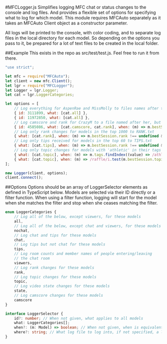 #MFCLogger.js
Simplifies logging MFC chat or status changes to the console and log files.  And provides a flexible set of options for specifying what to log for which model. This module requires MFCAuto separately as it takes an MFCAuto Client object as a constructor parameter.

All logs will be printed to the console, with color coding, and to separate log files in the local directory for each model. So depending on the options you pass to it, be prepared for a lot of text files to be created in the local folder.

##Example
This exists in the repo as src/test/test.js. Feel free to run it from there.

```javascript
"use strict";

let mfc = require("MFCAuto");
let client = new mfc.Client();
let lgr = require("MFCLogger");
let Logger = lgr.Logger;
let cat = lgr.LoggerCategories;

let options = [
    // Log everything for AspenRae and MissMolly to files names after them
    { id: 3111899, what: [cat.all] },
    { id: 11972850, what: [cat.all] },
    // Log camscore and rank for CrazyM to a file named after her, but only when she has more than 500 viewers in her room
    { id: 4585086, what: [cat.camscore, cat.rank], when: (m) => m.bestSession.rc > 500 },
    // Log only rank changes for models in the top 1000 to RANK.txt
    { what: [cat.rank], when: (m) => m.bestSession.rank !== undefined && m.bestSession.rank !== 0, where: "RANK" },
    // Log only tips received for models in the top 60 to TIPS.txt
    { what: [cat.tips], when: (m) => m.bestSession.rank !== undefined && m.bestSession.rank !== 0 && m.bestSession.rank <= 60, where: "TIPS" },
    // Log only topic changes for models with 'athletic' in their tags or models with 'raffle' in their topic to ATHLETIC.txt and RANK.txt
    { what: [cat.topic], when: (m) => m.tags.findIndex((value) => /athletic/i.test(value)) !== -1, where: "ATHLETIC" },
    { what: [cat.topic], when: (m) => /raffle/i.test(m.bestSession.topic), where: "RAFFLES" }
];

new Logger(client, options);
client.connect();
```

##Options
Options should be an array of LoggerSelector elements as defined in TypeScript below. Models are selected via their ID directly or a filter function. When using a filter function, logging will start for the model when she matches the filter and stop when she ceases matching the filter.

```typescript
enum LoggerCategories {
    // Log all of the below, except viewers, for these models
    all,
    // Log all of the below, except chat and viewers, for these models
    nochat,
    // Log chat and tips for these models
    chat,
    // Log tips but not chat for these models
    tips,
    // Log room counts and member names of people entering/leaving
    // the chat room
    viewers,
    // Log rank changes for these models
    rank,
    // Log topic changes for these models
    topic,
    // Log video state changes for these models
    state,
    // Log camscore changes for these models
    camscore
}

interface LoggerSelector {
    id?: number; // When not given, what applies to all models
    what: LoggerCategories[];
    when?: (m: Model) => boolean; // When not given, when is equivalent to (m) => true
    where?: string; // What log file to log into, if not specified, a log file matching the model's current name will be used
}
```